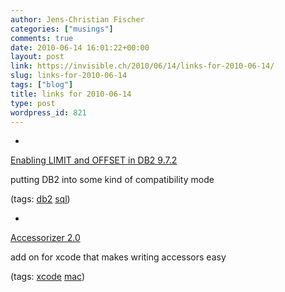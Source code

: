 ```yaml
---
author: Jens-Christian Fischer
categories: ["musings"]
comments: true
date: 2010-06-14 16:01:22+00:00
layout: post
link: https://invisible.ch/2010/06/14/links-for-2010-06-14/
slug: links-for-2010-06-14
tags: ["blog"]
title: links for 2010-06-14
type: post
wordpress_id: 821
---
```


  * 
                

[Enabling LIMIT and OFFSET in DB2 9.7.2](https://feedproxy.google.com/~r/ZenAndTheArtOfRubyProgramming/~3/9X5N5q4o6OA/)


                

putting DB2 into some kind of compatibility mode


                

(tags: [db2](https://delicious.com/jaycee/db2) [sql](https://delicious.com/jaycee/sql))


            
  * 
                

[Accessorizer 2.0](https://www.kevincallahan.org/software/accessorizer.html)


                

add on for xcode that makes writing accessors easy


                

(tags: [xcode](https://delicious.com/jaycee/xcode) [mac](https://delicious.com/jaycee/mac))


            
